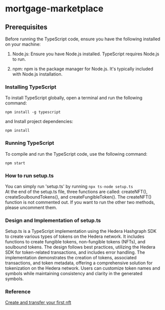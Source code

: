 # mortgage-marketplace

## Prerequisites
Before running the TypeScript code, ensure you have the following installed on your machine:

1. Node.js: Ensure you have Node.js installed. TypeScript requires Node.js to run.

2. npm: npm is the package manager for Node.js. It's typically included with Node.js installation.


### Installing TypeScript
To install TypeScript globally, open a terminal and run the following command:

```Shell
npm install -g typescript
```
and Install project dependencies:
```Shell
npm install
```

### Running TypeScript
To compile and run the TypeScript code, use the following command:
```Shell
npm start
```

### How to run setup.ts
You can simply run 'setup.ts' by running `npx ts-node setup.ts`  
At the end of the setup.ts file, three functions are called: createNFT(), createSoulboundTokens(), and createFungibleToken(). The createNFT() function is not commented out. If you want to run the other two methods, please uncomment them.

### Design and Implementation of setup.ts
Setup.ts is a TypeScript implementation using the Hedera Hashgraph SDK to create various types of tokens on the Hedera network. It includes functions to create fungible tokens, non-fungible tokens (NFTs), and soulbound tokens. The design follows best practices, utilizing the Hedera SDK for token-related transactions, and includes error handling. The implementation demonstrates the creation of tokens, associated transactions, and token metadata, offering a comprehensive solution for tokenization on the Hedera network. Users can customize token names and symbols while maintaining consistency and clarity in the generated symbols.

### Reference
[Create and transfer your first nft](https://docs.hedera.com/hedera/tutorials/token/create-and-transfer-your-first-nft)



